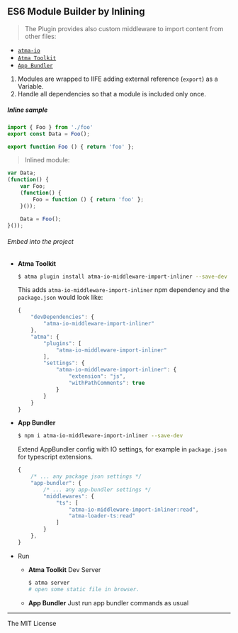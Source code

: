 ES6 Module Builder by Inlining
-----

> The Plugin provides also custom middleware to import content from other files:
- [`atma-io`](https://github.com/atmajs/atma-io) 
- [`Atma Toolkit`](https://github.com/atmajs/Atma.Toolkit) 
- [`App Bundler`](https://github.com/atmajs/app-bundler) 


1. Modules are wrapped to IIFE adding external reference (`export`) as a Variable.
2. Handle all dependencies so that a module is included only once.

##### Inline sample

```js
import { Foo } from './foo'
export const Data = Foo();
```
```js
export function Foo () { return 'foo' };
```

> Inlined module:

```js
var Data;
(function() {
    var Foo;
    (function() {
        Foo = function () { return 'foo' };
    }());

    Data = Foo();
}());
```


###### Embed into the project

+ **Atma Toolkit** 

    ```bash
    $ atma plugin install atma-io-middleware-import-inliner --save-dev
    ```

	This adds `atma-io-middleware-import-inliner` npm dependency and the `package.json` would look like:
    ```javascript
    {
        "devDependencies": {
            "atma-io-middleware-import-inliner"
        },
        "atma": {
            "plugins": [
                "atma-io-middleware-import-inliner"
            ],
            "settings": {
                "atma-io-middleware-import-inliner": {
                    "extension": "js",
                    "withPathComments": true
                }
            }
        }
    }
    ```
+ **App Bundler** 
    
    ```bash
    $ npm i atma-io-middleware-import-inliner --save-dev
    ```

    Extend AppBundler config with IO settings, for example in `package.json` for typescript extensions.
    ```javascript
    {
        /* ... any package json settings */
        "app-bundler": {
            /* ... any app-bundler settings */
            "middlewares": {                
                "ts": [
                    "atma-io-middleware-import-inliner:read",
                    "atma-loader-ts:read"
                ]
            }
        },
    }
    ```

+ Run

    + **Atma Toolkit**  Dev Server
        ```bash
        $ atma server
        # open some static file in browser.
        ```

    + **App Bundler**  Just run app bundler commands as usual
        
----
The MIT License